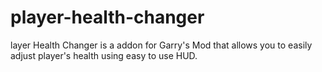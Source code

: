 # player-health-changer
layer Health Changer is a addon for Garry's Mod that allows you to easily adjust player's health using easy to use HUD.
